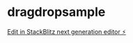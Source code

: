 # dragdropsample

[Edit in StackBlitz next generation editor ⚡️](https://stackblitz.com/~/github.com/npmirajkar/dragdropsample)